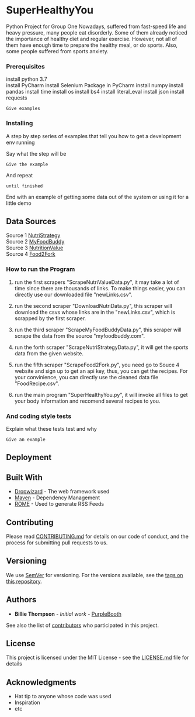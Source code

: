 # SuperHealthyYou
Python Project for Group One
Nowadays, suffered from fast-speed life and heavy pressure, many people eat disorderly. Some of them already noticed the importance of healthy diet and regular exercise. However, not all of them have enough time to prepare the healthy meal, or do sports. Also, some people suffered from sports anxiety.

### Prerequisites

install python 3.7  
install PyCharm
install Selenium Package in PyCharm
install numpy
install pandas
install time
install os
install bs4
install literal_eval
install json
install requests
```
Give examples
```

### Installing

A step by step series of examples that tell you how to get a development env running

Say what the step will be

```
Give the example
```

And repeat

```
until finished
```

End with an example of getting some data out of the system or using it for a little demo

## Data Sources

Source 1 [NutriStrategy](https://www.nutristrategy.com/activitylist.htm)  
Source 2 [MyFoodBuddy](http://www.myfoodbuddy.com/foodCalorieTable.htm)  
Source 3 [NutritionValue](https://www.nutritionvalue.org/)  
Source 4 [Food2Fork](https://www.food2fork.com/about/api)  

### How to run the Program

1. run the first scrapers "ScrapeNutriValueData.py", it may take a lot of time since there are thousands of links. To make things easier, you can directly use our downloaded file "newLinks.csv".

2. run the second scraper "DownloadNutriData.py", this scraper will download the csvs whose links are in the "newLinks.csv", which is scrapped by the first scraper.

3. run the third scraper "ScrapeMyFoodBuddyData.py", this scraper will scrape the data from the source "myfoodbuddy.com".

4. run the forth scraper "ScrapeNutriStrategyData.py", it will get the sports data from the given website.

5. run the fifth scraper "ScrapeFood2Fork.py", you need go to Souce 4 website and sign up to get an api key, thus, you can get the recipes. For your convinience, you can directly use the cleaned data file "FoodRecipe.csv".

6. run the main program "SuperHealthyYou.py", it will invoke all files to get your body information and recomend several recipes to you.

### And coding style tests

Explain what these tests test and why

```
Give an example
```

## Deployment



## Built With

* [Dropwizard](http://www.dropwizard.io/1.0.2/docs/) - The web framework used
* [Maven](https://maven.apache.org/) - Dependency Management
* [ROME](https://rometools.github.io/rome/) - Used to generate RSS Feeds

## Contributing

Please read [CONTRIBUTING.md](https://gist.github.com/PurpleBooth/b24679402957c63ec426) for details on our code of conduct, and the process for submitting pull requests to us.

## Versioning

We use [SemVer](http://semver.org/) for versioning. For the versions available, see the [tags on this repository](https://github.com/your/project/tags). 

## Authors

* **Billie Thompson** - *Initial work* - [PurpleBooth](https://github.com/PurpleBooth)

See also the list of [contributors](https://github.com/your/project/contributors) who participated in this project.

## License

This project is licensed under the MIT License - see the [LICENSE.md](LICENSE.md) file for details

## Acknowledgments

* Hat tip to anyone whose code was used
* Inspiration
* etc
